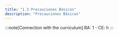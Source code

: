 ```yaml
---
title: "1.3 Precauciones Básicas"
description: "Precauciones Básicas"
---
```


:::note[Connection with the curriculum]
RA: 1 - CE: h
:::
